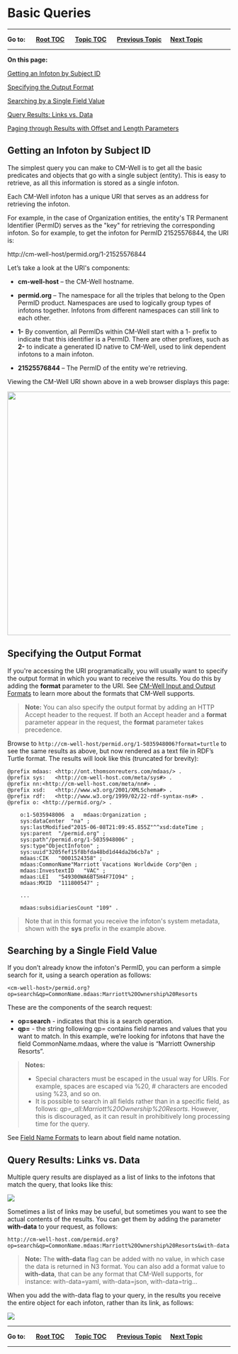 # Basic Queries #

----

**Go to:** &nbsp;&nbsp;&nbsp;&nbsp; [**Root TOC**](CM-Well.RootTOC.md) &nbsp;&nbsp;&nbsp;&nbsp; [**Topic TOC**](DevGuide.TOC.md) &nbsp;&nbsp;&nbsp;&nbsp; [**Previous Topic**](DevGuide.CurlUtility.md)&nbsp;&nbsp;&nbsp;&nbsp; [**Next Topic**](DevGuide.AdvancedQueries.md)  

----

**On this page:**

[Getting an Infoton by Subject ID](#hdr1)

[Specifying the Output Format](#hdr2)

[Searching by a Single Field Value](#hdr3)

[Query Results: Links vs. Data](#hdr4)

[Paging through Results with Offset and Length Parameters](API.PagingThroughResultsWithOffsetAndLengthParameters.md)

<a name="hdr1"></a>
## Getting an Infoton by Subject ID ##
The simplest query you can make to CM-Well is to get all the basic predicates and objects that go with a single subject (entity). This is easy to retrieve, as all this information is stored as a single infoton.

Each CM-Well infoton has a unique URI that serves as an address for retrieving the infoton.

For example, in the case of Organization entities, the entity's TR Permanent Identifier (PermID) serves as the "key" for retrieving the corresponding infoton. So for example, to get the infoton for PermID 21525576844, the URI is:

http://cm-well-host/permid.org/1-21525576844

Let’s take a look at the URI's components:

-	**cm-well-host** – the CM-Well hostname.  
-	**permid.org** – The namespace for all the triples that belong to the Open PermID product. Namespaces are used to logically group types of infotons together. Infotons from different namespaces can still link to each other.
-	**1-** By convention, all PermIDs within CM-Well start with a 1- prefix to indicate that this identifier is a PermID.  There are other prefixes, such as **2-** to indicate a generated ID native to CM-Well, used to link dependent infotons to a main infoton.
	
-	**21525576844** – The PermID of the entity we're retrieving.  

Viewing the CM-Well URI shown above in a web browser displays this page:
   
<img src="./_Images/new-ui-single-infoton.png" height=550 width=650>

<a name="hdr2"></a>
## Specifying the Output Format ##
If you're accessing the URI programatically, you will usually want to specify the output format in which you want to receive the results. You do this by adding the **format** parameter to the URI. See [CM-Well Input and Output Formats](API.InputAndOutputFormats.md) to learn more about the formats that CM-Well supports.

>**Note:** You can also specify the output format by adding an HTTP Accept header to the request. If both an Accept header and a **format** parameter appear in the request, the **format** parameter takes precedence.

Browse to ```http://cm-well-host/permid.org/1-5035948006?format=turtle```  to see the same results as above, but now rendered as a text file in RDF’s Turtle format.  The results will look like this (truncated for brevity): 

    @prefix mdaas: <http://ont.thomsonreuters.com/mdaas/> .
    @prefix sys:   <http://cm-well-host.com/meta/sys#> .
    @prefix nn:<http://cm-well-host.com/meta/nn#> .
    @prefix xsd:   <http://www.w3.org/2001/XMLSchema#> .
    @prefix rdf:   <http://www.w3.org/1999/02/22-rdf-syntax-ns#> .
    @prefix o: <http://permid.org/> .
    
    	o:1-5035948006  a   mdaas:Organization ;
    	sys:dataCenter  "na" ;
    	sys:lastModified"2015-06-08T21:09:45.855Z"^^xsd:dateTime ;
    	sys:parent  "/permid.org" ;
    	sys:path"/permid.org/1-5035948006" ;
    	sys:type"ObjectInfoton" ;
    	sys:uuid"3205fef15f8bfda48bd1d44da2b6cb7a" ;
    	mdaas:CIK   "0001524358" ;
    	mdaas:CommonName"Marriott Vacations Worldwide Corp"@en ;
    	mdaas:InvestextID   "VAC" ;
    	mdaas:LEI   "549300WA6BT5H4F7IO94" ;
    	mdaas:MXID  "111800547" ;
    
    	...
    
    	mdaas:subsidiariesCount "109" .


> Note that in this format you receive the infoton's system metadata, shown with the **sys** prefix in the example above.

<a name="hdr3"></a>
## Searching by a Single Field Value ##
If you don’t already know the infoton's PermID, you can perform a simple search for it, using a search operation as follows:

    <cm-well-host>/permid.org?op=search&qp=CommonName.mdaas:Marriott%20Ownership%20Resorts

These are the components of the search request:

-	**op=search** - indicates that this is a search operation.
-	**qp=** - the string following qp= contains field names and values that you want to match. In this example, we’re looking for infotons that have the field CommonName.mdaas, where the value is “Marriott Ownership Resorts”.

> **Notes:**
> 
> * Special characters must be escaped in the usual way for URIs. For example, spaces are escaped via %20, # characters are encoded using %23, and so on.
> * It is possible to search in all fields rather than in a specific field, as follows:  *qp=_all:Marriott%20Ownership%20Resorts*. However, this is discouraged, as it can result in prohibitively long processing time for the query.

See [Field Name Formats](API.FieldNameFormats.md) to learn about field name notation.

<a name="hdr4"></a>
## Query Results: Links vs. Data ##

Multiple query results are displayed as a list of links to the infotons that match the query, that looks like this:

<img src="./_Images/new-ui-list-of-infotons.png"/>

Sometimes a list of links may be useful, but sometimes you want to see the actual contents of the results. You can get them by adding the parameter **with-data** to your request, as follows:

    http://cm-well-host.com/permid.org?op=search&qp=CommonName.mdaas:Marriott%20Ownership%20Resorts&with-data


> **Note:** The **with-data** flag can be added with no value, in which case the data is returned in N3 format. You can also add a format value to **with-data**, that can be any format that CM-Well supports, for instance: with-data=yaml, with-data=json, with-data=trig...

When you add the with-data flag to your query, in the results you receive the entire object for each infoton, rather than its link, as follows:

<img src="./_Images/new-ui-results-with-data.png">

----

**Go to:** &nbsp;&nbsp;&nbsp;&nbsp; [**Root TOC**](CM-Well.RootTOC.md) &nbsp;&nbsp;&nbsp;&nbsp; [**Topic TOC**](DevGuide.TOC.md) &nbsp;&nbsp;&nbsp;&nbsp; [**Previous Topic**](DevGuide.CurlUtility.md)&nbsp;&nbsp;&nbsp;&nbsp; [**Next Topic**](DevGuide.AdvancedQueries.md)  

----

